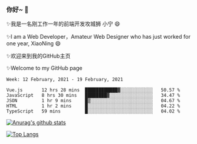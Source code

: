### 你好~  👋

✨我是一名刚工作一年的前端开发攻城狮 小宁 😄

✨I am a Web Developer，Amateur Web Designer who has just worked for one year, XiaoNing 😄

✨欢迎来到我的GitHub主页

✨Welcome to my GitHub page
<!--
**7148505/7148505** is a ✨ _special_ ✨ repository because its `README.md` (this file) appears on your GitHub profile.

Here are some ideas to get you started:

- 🔭 I’m currently working on ...
- 🌱 I’m currently learning ...
- 👯 I’m looking to collaborate on ...
- 🤔 I’m looking for help with ...
- 💬 Ask me about ...
- 📫 How to reach me: ...
- 😄 Pronouns: ...
- ⚡ Fun fact: ...
-->

<!--START_SECTION:waka-->
```text
Week: 12 February, 2021 - 19 February, 2021

Vue.js       12 hrs 28 mins  ████████████▓░░░░░░░░░░░░   50.57 % 
JavaScript   8 hrs 30 mins   ████████▓░░░░░░░░░░░░░░░░   34.47 % 
JSON         1 hr 9 mins     █▒░░░░░░░░░░░░░░░░░░░░░░░   04.67 % 
HTML         1 hr 2 mins     █░░░░░░░░░░░░░░░░░░░░░░░░   04.22 % 
TypeScript   59 mins         █░░░░░░░░░░░░░░░░░░░░░░░░   04.02 % 
```
<!--END_SECTION:waka-->

[![Anurag's github stats](https://github-readme-stats.vercel.app/api?username=littleCareless)](https://github.com/anuraghazra/github-readme-stats)

[![Top Langs](https://github-readme-stats.vercel.app/api/top-langs/?username=littleCareless&layout=compact)](https://github.com/anuraghazra/github-readme-stats)
